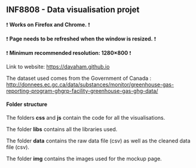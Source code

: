 ## INF8808 - Data visualisation projet

:exclamation: **Works on Firefox and Chrome.** :exclamation:

:exclamation: **Page needs to be refreshed when the window is resized.** :exclamation:

:exclamation: **Minimum recommended resolution: 1280×800** :exclamation:

Link to website: https://davaham.github.io

The dataset used comes from the Government of Canada : http://donnees.ec.gc.ca/data/substances/monitor/greenhouse-gas-reporting-program-ghgrp-facility-greenhouse-gas-ghg-data/

#### Folder structure

The folders **css** and **js** contain the code for all the visualisations. 

The folder **libs** contains all the libraries used.

The folder **data** contains the raw data file (csv) as well as the cleaned data file (csv).

The folder **img** contains the images used for the mockup page.
